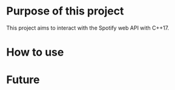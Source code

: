 # Purpose of this project

This project aims to interact with the Spotify web API with C++17.

# How to use

# Future
